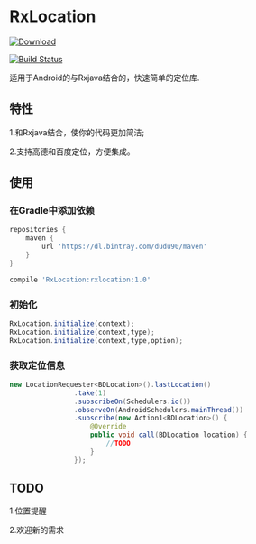 # RxLocation
[![Download](https://api.bintray.com/packages/dudu90/maven/rxlocation/images/download.svg)](https://bintray.com/dudu90/maven/rxlocation/_latestVersion)

[![Build Status](https://api.travis-ci.org/dudu90/rxlocation.svg?branch=master)](https://travis-ci.org/dudu90/RxLocation)

适用于Android的与Rxjava结合的，快速简单的定位库.

## 特性

1.和Rxjava结合，使你的代码更加简洁;

2.支持高德和百度定位，方便集成。

## 使用

### 在Gradle中添加依赖

```gradle
repositories {
    maven {
        url 'https://dl.bintray.com/dudu90/maven'
    }
}

compile 'RxLocation:rxlocation:1.0'
```

###  初始化

```java
RxLocation.initialize(context);
RxLocation.initialize(context,type);
RxLocation.initialize(context,type,option);
```

### 获取定位信息

```java
new LocationRequester<BDLocation>().lastLocation()
                .take(1)
                .subscribeOn(Schedulers.io())
                .observeOn(AndroidSchedulers.mainThread())
                .subscribe(new Action1<BDLocation>() {
                    @Override
                    public void call(BDLocation location) {
                        //TODO
                    }
                });
```

## TODO

1.位置提醒

2.欢迎新的需求